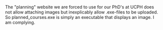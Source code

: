 The "planning" website we are forced to use for our PhD's at UCPH does not allow attaching images but inexplicably allow .exe-files to be uploaded.
So planned_courses.exe is simply an executable that displays an image. I am complying.